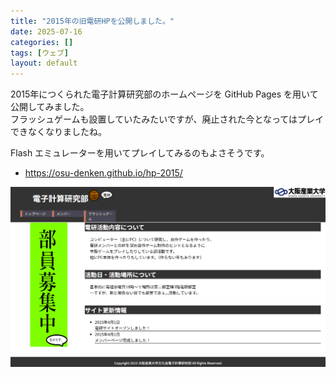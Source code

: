 ```yaml
---
title: "2015年の旧電研HPを公開しました。"
date: 2025-07-16
categories: []
tags: [ウェブ]
layout: default
---
```


2015年につくられた電子計算研究部のホームページを GitHub Pages を用いて公開してみました。<br />
フラッシュゲームも設置していたみたいですが、廃止された今となってはプレイできなくなりましたね。

Flash エミュレーターを用いてプレイしてみるのもよさそうです。

- https://osu-denken.github.io/hp-2015/

![hp-2015](./images/2025-07-16-hp-2015.png)
